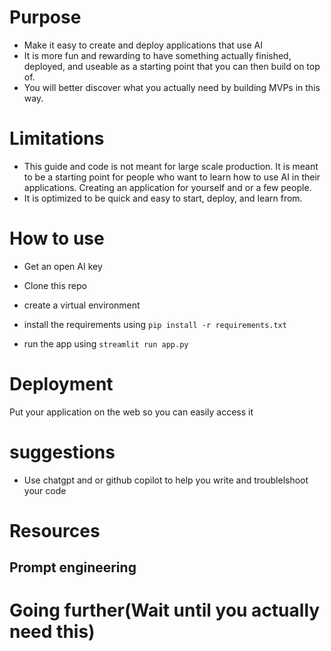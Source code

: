 # Purpose
- Make it easy to create and deploy applications that use AI
- It is more fun and rewarding to have something actually finished, deployed, and useable as a starting point that you can then build on top of.
- You will better discover what you actually need by building MVPs in this way.

# Limitations
- This guide and code is not meant for large scale production. It is meant to be a starting point for people who want to learn how to use AI in their applications. Creating an application for yourself and or a few people.
- It is optimized to be quick and easy to start, deploy, and learn from.

# How to use
- Get an open AI key

- Clone this repo
- create a virtual environment
- install the requirements using `pip install -r requirements.txt`
- run the app using `streamlit run app.py`


# Deployment
Put your application on the web so you can easily access it

# suggestions
- Use chatgpt and or github copilot to help you write and troublelshoot your code

# Resources
## Prompt engineering

# Going further(Wait until you actually need this)